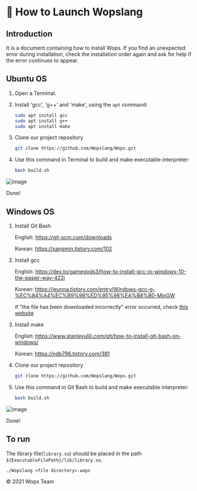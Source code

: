 # :rocket: How to Launch Wopslang


## Introduction

It is a document containing how to install Wops. If you find an unexpected error during installation, check the installation order again and ask for help if the error continues to appear.


## Ubuntu OS

1. Open a Terminal.

   

2. Install 'gcc', 'g++' and 'make', using the `apt` command:

   ```bash
   sudo apt install gcc
   sudo apt install g++
   sudo apt install make
   ```

   

3. Clone our project repository

   ```bash
   git clone https://github.com/Wopslang/Wops.git
   ```


4. Use this command in Terminal to build and make executable interpreter:

   ```bash
   bash build.sh
   ```

![image](https://user-images.githubusercontent.com/74172008/148312799-cf351f1b-3a83-4af0-a61d-e0fb81693d05.png)

Done!

## Windows OS

1. Install Git Bash

   English: https://git-scm.com/downloads
   
   Korean: https://xangmin.tistory.com/102

2. Install gcc

   English: https://dev.to/gamegods3/how-to-install-gcc-in-windows-10-the-easier-way-422j

   Korean: https://jeunna.tistory.com/entry/Windows-gcc-g-%EC%84%A4%EC%B9%98%ED%95%98%EA%B8%B0-MinGW

   if "the file has been downloaded incorrectly" error occurred, check [this website](https://suji-choi.tistory.com/34)

   

3. Install make

   English: https://www.stanleyulili.com/git/how-to-install-git-bash-on-windows/

   Korean: https://ndb796.tistory.com/381

   

4. Clone our project repository

   ```bash
   git clone https://github.com/Wopslang/Wops.git
    ```
   

5. Use this command in Git Bash to build and make executable interpreter:

   ```bash
   bash build.sh
   ```

![image](https://user-images.githubusercontent.com/74172008/148321362-b722b387-5fb0-4795-8aab-8dfb984fcf90.png)

   Done!

   

   



## To run

The library file(`library.so`) should be placed in the path `${ExecutableFilePath}/lib/library.so`.

```
./Wopslang <file directory>.wops
```

© 2021 Wops Team
